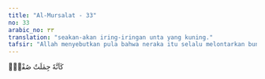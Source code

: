 ```yaml
---
title: "Al-Mursalat - 33"
no: 33
arabic_no: ٣٣
translation: "seakan-akan iring-iringan unta yang kuning."
tafsir: "Allah menyebutkan pula bahwa neraka itu selalu melontarkan bunga api sebesar dan setinggi istana ke seluruh penjuru. Allah mengumpamakan gejolak api neraka Jahanam yang sangat dahsyat itu dengan unta kuning yang sangat banyak dan bergerak cepat. Allah mengulangi lagi ancamannya bahwa kecelakaan bagi orang yang mendustakan karena mereka tidak dapat mengelakkan diri dari siksaan yang begitu hebat."
---
```

كَاَنَّهٗ جِمٰلَتٌ صُفْرٌۗ